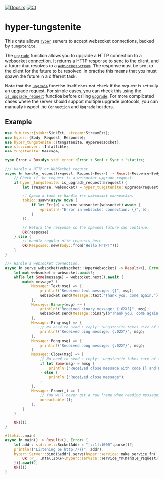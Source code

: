 [![Docs.rs](https://docs.rs/hyper-tungstenite/badge.svg)](https://docs.rs/crate/hyper-tungstenite/)
[![CI](https://github.com/de-vri-es/hyper-tungstenite-rs/workflows/CI/badge.svg)](https://github.com/de-vri-es/hyper-tungstenite-rs/actions?query=workflow%3ACI+branch%3Amain)

# hyper-tungstenite

This crate allows [`hyper`](https://docs.rs/hyper) servers to accept websocket connections, backed by [`tungstenite`](https://docs.rs/tungstenite).

The [`upgrade`] function allows you to upgrade a HTTP connection to a websocket connection.
It returns a HTTP response to send to the client, and a future that resolves to a [`WebSocketStream`].
The response must be sent to the client for the future to be resolved.
In practise this means that you must spawn the future in a different task.

Note that the [`upgrade`] function itself does not check if the request is actually an upgrade request.
For simple cases, you can check this using the [`is_upgrade_request`] function before calling [`upgrade`].
For more complicated cases where the server should support multiple upgrade protocols,
you can manually inspect the `Connection` and `Upgrade` headers.

## Example
```rust
use futures::{sink::SinkExt, stream::StreamExt};
use hyper::{Body, Request, Response};
use hyper_tungstenite::{tungstenite, HyperWebsocket};
use std::convert::Infallible;
use tungstenite::Message;

type Error = Box<dyn std::error::Error + Send + Sync + 'static>;

/// Handle a HTTP or WebSocket request.
async fn handle_request(request: Request<Body>) -> Result<Response<Body>, Error> {
    // Check if the request is a websocket upgrade request.
    if hyper_tungstenite::is_upgrade_request(&request) {
        let (response, websocket) = hyper_tungstenite::upgrade(request, None)?;

        // Spawn a task to handle the websocket connection.
        tokio::spawn(async move {
            if let Err(e) = serve_websocket(websocket).await {
                eprintln!("Error in websocket connection: {}", e);
            }
        });

        // Return the response so the spawned future can continue.
        Ok(response)
    } else {
        // Handle regular HTTP requests here.
        Ok(Response::new(Body::from("Hello HTTP!")))
    }
}

/// Handle a websocket connection.
async fn serve_websocket(websocket: HyperWebsocket) -> Result<(), Error> {
    let mut websocket = websocket.await?;
    while let Some(message) = websocket.next().await {
        match message? {
            Message::Text(msg) => {
                println!("Received text message: {}", msg);
                websocket.send(Message::text("Thank you, come again.")).await?;
            },
            Message::Binary(msg) => {
                println!("Received binary message: {:02X?}", msg);
                websocket.send(Message::binary(b"Thank you, come again.".to_vec())).await?;
            },
            Message::Ping(msg) => {
                // No need to send a reply: tungstenite takes care of this for you.
                println!("Received ping message: {:02X?}", msg);
            },
            Message::Pong(msg) => {
                println!("Received pong message: {:02X?}", msg);
            }
            Message::Close(msg) => {
                // No need to send a reply: tungstenite takes care of this for you.
                if let Some(msg) = &msg {
                    println!("Received close message with code {} and message: {}", msg.code, msg.reason);
                } else {
                    println!("Received close message");
                }
            },
            Message::Frame(_) => {
                // You will never get a raw frame when reading messages.
                unreachable!();
            },
        }
    }

    Ok(())
}

#[tokio::main]
async fn main() -> Result<(), Error> {
    let addr: std::net::SocketAddr = "[::1]:3000".parse()?;
    println!("Listening on http://{}", addr);
    hyper::Server::bind(&addr).serve(hyper::service::make_service_fn(|_connection| async {
        Ok::<_, Infallible>(hyper::service::service_fn(handle_request))
    })).await?;
    Ok(())
}
```

[`upgrade`]: https://docs.rs/hyper-tungstenite/latest/hyper_tungstenite/fn.upgrade.html
[`WebSocketStream`]: https://docs.rs/hyper-tungstenite/latest/hyper_tungstenite/struct.WebSocketStream.html
[`is_upgrade_request`]: https://docs.rs/hyper-tungstenite/latest/hyper_tungstenite/fn.is_upgrade_request.html
